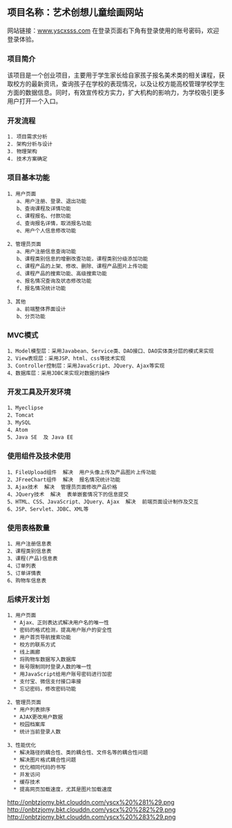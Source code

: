 ## 项目名称：艺术创想儿童绘画网站
网站链接：www.yscxsss.com    在登录页面右下角有登录使用的账号密码，欢迎登录体验。

### **项目简介**
该项目是一个创业项目，主要用于学生家长给自家孩子报名美术类的相关课程，获取校方的最新资讯，查询孩子在学校的表现情况，以及让校方能高校管理学校学生方面的数据信息。同时，有效宣传校方实力，扩大机构的影响力，为学校吸引更多用户打开一个入口。

### **开发流程**
	1. 项目需求分析  
	2. 架构分析与设计  
	3. 物理架构  
	4. 技术方案确定  

### **项目基本功能**
	1、用户页面
	   a、用户注册、登录、退出功能  
	   b、查询课程及详情功能  
	   c、课程报名、付款功能  
	   d、查询报名详情，取消报名功能  
	   e、用户个人信息修改功能  

	2、管理员页面
	   a、用户注册信息查询功能  
	   b、课程类别信息的增删改查功能，课程类别分级添加功能  
	   c、课程产品的上架、修改、删除、课程产品图片上传功能  
	   d、课程产品的搜索功能、高级搜索功能  
	   e、报名情况查询及状态修改功能  
	   f、报名情况统计功能  
  
	3、其他
	   a、前端整体界面设计  
	   b、分页功能  

### **MVC模式**
	1、Model模型层：采用Javabean、Service类、DAO接口、DAO实体类分层的模式来实现  
	2、View表现层：采用JSP、html、css等技术实现  
	3、Controller控制层：采用JavaScript、JQuery、Ajax等实现  
	4、数据库层：采用JDBC来实现对数据的操作  

### **开发工具及开发环境**
	1、Myeclipse  
	2、Tomcat  
	3、MySQL  
	4、Atom  
	5、Java SE  及 Java EE  

### **使用组件及技术使用**
	1、FileUpload组件  解决  用户头像上传及产品图片上传功能  
	2、JFreeChart组件  解决  报名情况统计功能  
	3、Ajax技术  解决  管理员页面修改产品价格  
	4、JQuery技术  解决  表单嵌套情况下的信息提交  
	5、HTML、CSS、JavaScript、JQuery、Ajax  解决  前端页面设计制作及交互  
	6、JSP、Servlet、JDBC、XML等  

### **使用表格数量**
	1、用户注册信息表  
	2、课程类别信息表  
	3、课程(产品)信息表  
	4、订单列表  
	5、订单详情表
	6、购物车信息表

### **后续开发计划**
	1、用户页面
	  * Ajax、正则表达式解决用户名的唯一性  
	  * 密码的格式检测，提高用户账户的安全性  
	  * 用户首页导航搜索功能  
	  * 校方的联系方式  
	  * 线上画廊  
	  * 将购物车数据写入数据库  
	  * 账号限制同时登录人数的唯一性  
	  * 用JavaScript给用户账号密码进行加密  
	  * 支付宝、微信支付接口串接  
	  * 忘记密码，修改密码功能  
	  
	2、管理员页面
	  * 用户列表排序  
	  * AJAX更改用户数据  
	  * 校园档案库  
	  * 统计当前登录人数
	  
	3、性能优化
	  * 解决路径的耦合性、类的耦合性、文件名等的耦合性问题  
	  * 解决图片格式耦合性问题  
	  * 优化相同代码的书写  
	  * 并发访问  
	  * 缓存技术  
	  * 提高网页加载速度，尤其是图片加载速度  
http://onbtzjomy.bkt.clouddn.com/yscx%20%281%29.png
http://onbtzjomy.bkt.clouddn.com/yscx%20%282%29.png
http://onbtzjomy.bkt.clouddn.com/yscx%20%283%29.png

